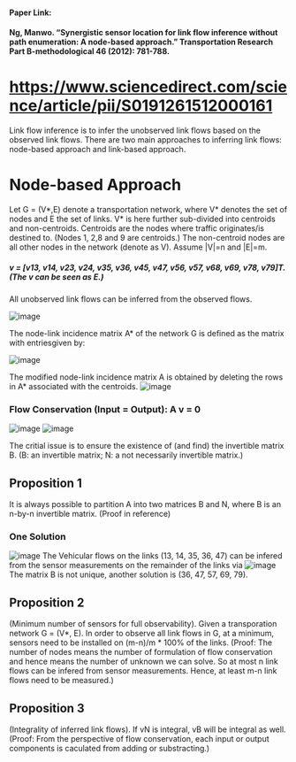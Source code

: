 #### Paper Link:
#### Ng, Manwo. “Synergistic sensor location for link flow inference without path enumeration: A node-based approach.” Transportation Research Part B-methodological 46 (2012): 781-788.
https://www.sciencedirect.com/science/article/pii/S0191261512000161
==========================================================================

Link flow inference is to infer the unobserved link flows based on the observed link flows. 
There are two main approaches to inferring link flows: node-based approach and link-based approach. 

# Node-based Approach
Let G = (V*,E) denote a transportation network, where V* denotes the set of nodes and E the set of links. 
V* is here further sub-divided into centroids and non-centroids. Centroids are the nodes where traffic originates/is destined to. (Nodes 1, 2,8 and 9 are centroids.)
The non-centroid nodes are all other nodes in the network (denote as V). Assume |V|=n and |E|=m. 
##### v = [v13, v14, v23, v24, v35, v36, v45, v47, v56, v57, v68, v69, v78, v79]T. (The v can be seen as E.) 
All unobserved link flows can be inferred from the observed flows. 

![image](https://user-images.githubusercontent.com/88390140/131421589-186152da-d561-46b6-a595-d8f268416233.png)

The node-link incidence matrix A* of the network G is defined as the matrix with entriesgiven by: 
 
 ![image](https://user-images.githubusercontent.com/88390140/131421516-35edad06-0749-4a56-bda7-37b5226355b2.png)
 
 The modified node-link incidence matrix A is obtained by deleting the rows in A* associated with the centroids. 
 ![image](https://user-images.githubusercontent.com/88390140/131421836-809f20ae-de45-4f63-8ced-6b33e13f28a6.png)

### Flow Conservation (Input = Output):     A v = 0   

![image](https://user-images.githubusercontent.com/88390140/131422958-c9c03726-35a8-432a-b15c-3d397fbf3c5b.png)
![image](https://user-images.githubusercontent.com/88390140/131422965-f927162c-5430-4741-8619-91889728077d.png)

The critial issue is to ensure the existence of (and find) the invertible matrix B. 
(B: an invertible matrix; N: a not necessarily invertible matrix.)

## Proposition 1
It is always possible to partition A into two matrices B and N, where B is an n-by-n invertible matrix. (Proof in reference) 

### One Solution 
![image](https://user-images.githubusercontent.com/88390140/131424603-d23982f1-d893-4a9e-b220-8882fde1d2a7.png)
The Vehicular flows on the links (13, 14, 35, 36, 47) can be infered from the sensor measurements on the remainder of the links via 
![image](https://user-images.githubusercontent.com/88390140/131422965-f927162c-5430-4741-8619-91889728077d.png)
The matrix B is not unique, another solution is (36, 47, 57, 69, 79). 

## Proposition 2
(Minimum number of sensors for full observability). Given a transporation network G = (V*, E). In order to observe all link flows in G, at a minimum, sensors need to be installed on (m-n)/m * 100% of the links. 
(Proof: The number of nodes means the number of formulation of flow conservation and hence means the number of unknown we can solve. So at most n link flows can be infered from sensor measurements. Hence, at least m-n link flows need to be measured.) 

## Proposition 3
(Integrality of inferred link flows). If vN is integral, vB will be integral as well. 
(Proof: From the perspective of flow conservation, each input or output components is caculated from adding or substracting.) 

##
